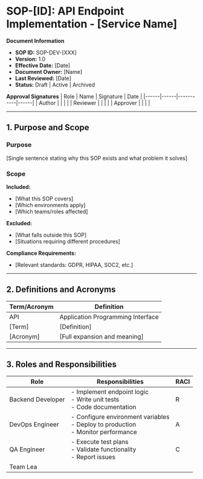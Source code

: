 # SOP-[ID]: API Endpoint Implementation - [Service Name]

**Document Information**
- **SOP ID:** SOP-DEV-[XXX]
- **Version:** 1.0
- **Effective Date:** [Date]
- **Document Owner:** [Name]
- **Last Reviewed:** [Date]
- **Status:** Draft | Active | Archived

**Approval Signatures**
| Role | Name | Signature | Date |
|------|------|-----------|------|
| Author | | | |
| Reviewer | | | |
| Approver | | | |

---

## 1. Purpose and Scope

### Purpose
[Single sentence stating why this SOP exists and what problem it solves]

### Scope

**Included:**
- [What this SOP covers]
- [Which environments apply]
- [Which teams/roles affected]

**Excluded:**
- [What falls outside this SOP]
- [Situations requiring different procedures]

**Compliance Requirements:**
- [Relevant standards: GDPR, HIPAA, SOC2, etc.]

---

## 2. Definitions and Acronyms

| Term/Acronym | Definition |
|--------------|------------|
| API | Application Programming Interface |
| [Term] | [Definition] |
| [Acronym] | [Full expansion and meaning] |

---

## 3. Roles and Responsibilities

| Role | Responsibilities | RACI |
|------|-----------------|------|
| Backend Developer | - Implement endpoint logic<br>- Write unit tests<br>- Code documentation | R |
| DevOps Engineer | - Configure environment variables<br>- Deploy to production<br>- Monitor performance | A |
| QA Engineer | - Execute test plans<br>- Validate functionality<br>- Report issues | C |
| Team Lea
